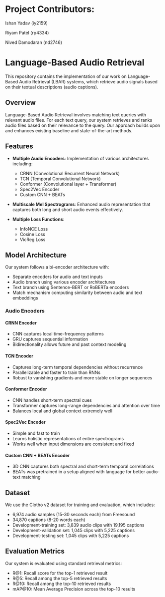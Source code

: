 # Project Contributors:

Ishan Yadav (iy2159)

Riyam Patel (rp4334)

Nived Damodaran (nd2746)



# Language-Based Audio Retrieval

This repository contains the implementation of our work on Language-Based Audio Retrieval (LBAR) systems, which retrieve audio signals based on their textual descriptions (audio captions).

## Overview

Language-Based Audio Retrieval involves matching text queries with relevant audio files. For each text query, our system retrieves and ranks audio files based on their relevance to the query. Our approach builds upon and enhances existing baseline and state-of-the-art methods.



## Features

- **Multiple Audio Encoders**: Implementation of various architectures including:
  - CRNN (Convolutional Recurrent Neural Network)
  - TCN (Temporal Convolutional Network)
  - Conformer (Convolutional layer + Transformer)
  - Spec2Vec Encoder
  - Custom CNN + BEATs

- **Multiscale Mel Spectrograms**: Enhanced audio representation that captures both long and short audio events effectively.

- **Multiple Loss Functions**:
  - InfoNCE Loss
  - Cosine Loss
  - VicReg Loss

## Model Architecture

Our system follows a bi-encoder architecture with:
- Separate encoders for audio and text inputs
- Audio branch using various encoder architectures
- Text branch using Sentence-BERT or RoBERTa encoders
- Match mechanism computing similarity between audio and text embeddings

### Audio Encoders

#### CRNN Encoder
- CNN captures local time-frequency patterns
- GRU captures sequential information
- Bidirectionality allows future and past context modeling

#### TCN Encoder
- Captures long-term temporal dependencies without recurrence
- Parallelizable and faster to train than RNNs
- Robust to vanishing gradients and more stable on longer sequences

#### Conformer Encoder
- CNN handles short-term spectral cues
- Transformer captures long-range dependencies and attention over time
- Balances local and global context extremely well

#### Spec2Vec Encoder
- Simple and fast to train
- Learns holistic representations of entire spectrograms
- Works well when input dimensions are consistent and fixed

#### Custom CNN + BEATs Encoder
- 3D CNN captures both spectral and short-term temporal correlations
- BEATs was pretrained in a setup aligned with language for better audio-text matching

## Dataset

We use the Clotho v2 dataset for training and evaluation, which includes:
- 6,974 audio samples (15-30 seconds each) from Freesound
- 34,870 captions (8-20 words each)
- Development-training set: 3,839 audio clips with 19,195 captions
- Development-validation set: 1,045 clips with 5,225 captions
- Development-testing set: 1,045 clips with 5,225 captions

## Evaluation Metrics

Our system is evaluated using standard retrieval metrics:
- R@1: Recall score for the top-1 retrieved result
- R@5: Recall among the top-5 retrieved results
- R@10: Recall among the top-10 retrieved results
- mAP@10: Mean Average Precision across the top-10 results


